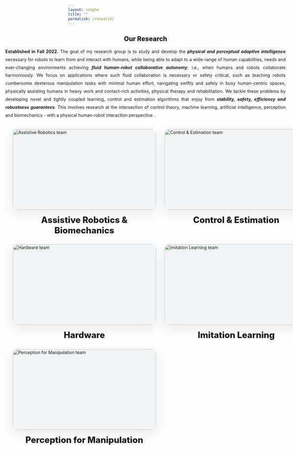 ```yaml
---
layout: single
title: ""
permalink: /research/
---
```


<!-- ===== FULL-WIDTH INTRO ===== -->
<section class="rb-fullbleed">
  <div class="rb-intro">
    <h1>Our Research</h1>
    <p>
    <b>Established in Fall 2022.</b> The goal of my research group is to study and develop the <em><b>physical and perceptual adaptive intelligence</b></em> necessary for robots to learn from and interact with humans, while being able to adapt to a wide-range of human capabilities, needs and ever-changing environments achieving <em><b>fluid human-robot collaborative autonomy</b></em>; i.e., when humans and robots collaborate harmoniously. We focus on applications where such fluid collaboration is necessary or safety critical, such as teaching robots cumbersome dexterous manipulation tasks with minimal human effort, navigating swiftly and safely in busy human-centric spaces, physically assisting humans in heavy work and contact-rich activities, physical therapy and rehabilitation. We tackle these problems by developing novel and tightly coupled learning, control and estimation algorithms that enjoy from <em><b>stability, safety, efficiency and robustness guarantees</b></em>. This involves research at the intersection of control theory, machine learning, artificial intelligence, perception and biomechanics - with a physical human-robot interaction perspective </a>.     
    </p>
  </div>
</section>

<!-- ===== FULL-WIDTH GRID ===== -->
<section class="rb-grid">
  <a class="rb-card" href="{{ site.baseurl }}/research/">
    <div class="rb-img">
      <img src="{{ site.baseurl }}/assets/images/Assistive_Robotics.JPG" alt="Assistive Robotics team">
    </div>
    <h3>Assistive Robotics & Biomechanics</h3>
  </a>

  <a class="rb-card" href="{{ site.baseurl }}/research/">
    <div class="rb-img">
      <img src="{{ site.baseurl }}/assets/images/Control_Estimation.JPG" alt="Control & Estimation team">
    </div>
    <h3>Control &amp; Estimation</h3>
  </a>

  <a class="rb-card" href="{{ site.baseurl }}/research/">
    <div class="rb-img">
      <img src="{{ site.baseurl }}/assets/images/hardware.JPG" alt="Hardware team">
    </div>
    <h3>Hardware</h3>
  </a>

  <a class="rb-card" href="{{ site.baseurl }}/research/">
    <div class="rb-img">
      <img src="{{ site.baseurl }}/assets/images/Imitation_Learning.JPG" alt="Imitation Learning team">
    </div>
    <h3>Imitation Learning</h3>
  </a>

  <a class="rb-card" href="{{ site.baseurl }}/research/">
    <div class="rb-img">
      <img src="{{ site.baseurl }}/assets/images/Perception_for_manipulation.JPG" alt="Perception for Manipulation team">
    </div>
    <h3>Perception for Manipulation</h3>
  </a>
</section>

<style>
/* 🔕 Hide the Minimal Mistakes pager on this page */
.pagination{ display:none !important; }

/* keep the theme’s top spacing small */
.main .page__content { padding-top: 0.5rem; }

/* ---------- FULL-BLEED INTRO ---------- */
.rb-fullbleed{
  width: 100vw;
  margin-left: calc(50% - 50vw);
}
.rb-intro{
  max-width: 1200px;
  margin: 0 auto 2rem;
  padding: 0 24px;
  text-align: justify;
  text-justify: inter-word;
}
.rb-intro h1{
  text-align: center;
  margin-bottom: 1rem;
  font-weight: 800;
}
.rb-intro p{
  margin: 0 auto;
  line-height: 1.85;
  max-width: 1000px;
}

/* ---------- FULL-BLEED GRID (fixes width limit) ---------- */
.rb-grid{
  width: 100vw;                         /* break out of the theme container */
  margin-left: calc(50% - 50vw);
  padding: 0 clamp(16px, 5vw, 48px);    /* responsive side padding */
  display: grid;
  gap: clamp(20px, 3vw, 40px);

  /* 3 columns on wide screens, but each column must be at least 380px */
  grid-template-columns: repeat(3, minmax(380px, 1fr));
  justify-items: center;                /* center cards inside their tracks */
}

/* fallbacks for smaller screens */
@media (max-width: 1200px){
  .rb-grid{ grid-template-columns: repeat(2, minmax(360px, 1fr)); }
}
@media (max-width: 800px){
  .rb-grid{ grid-template-columns: minmax(300px, 1fr); }
}

/* ---------- CARD ---------- */
.rb-card{
  width: 100%;
  max-width: 720px;                     /* let cards grow wide */
  text-decoration: none;
  color: inherit;
  display: flex;
  flex-direction: column;
  align-items: center;
}

/* image frame — wide aspect so no tall letterbox */
.rb-img{
  width: 100%;
  aspect-ratio: 16 / 9;                 /* wide and roomy */
  border-radius: 16px;
  overflow: hidden;
  box-shadow: 0 12px 36px rgba(0,0,0,.08);
  background: #f3f4f6;
  display: flex;
  align-items: center;
  justify-content: center;
}
.rb-img img{
  width: 100%;
  height: 100%;
  object-fit: cover;                    /* fill the frame (no tiny centered strip) */
  display: block;
  transition: transform .35s ease, filter .35s ease;
}

.rb-card:hover .rb-img img{
  transform: scale(1.03);
  filter: brightness(1.03);
}

.rb-card h3{
  margin: 1rem 0 0;
  text-align: center;
  font-size: clamp(1.2rem, 1.4vw + .9rem, 1.8rem);
  font-weight: 800;
}
</style>
